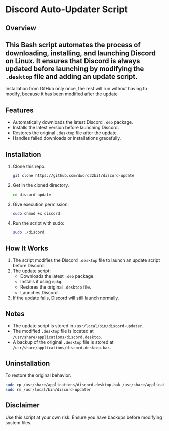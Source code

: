# Discord Auto-Updater Script

## Overview
This Bash script automates the process of downloading, installing, and launching Discord on Linux. It ensures that Discord is always updated before launching by modifying the `.desktop` file and adding an update script.
-----
Installation from GitHub only once, the rest will run without having to modify, because it has been modified after the update

## Features
- Automatically downloads the latest Discord `.deb` package.
- Installs the latest version before launching Discord.
- Restores the original `.desktop` file after the update.
- Handles failed downloads or installations gracefully.

## Installation
1. Clone this repo.
   ```bash
   git clone https://github.com/dword32bit/discord-update
   ```
3. Get in the cloned directory.
   ```bash
   cd discord-update
   ```
5. Give execution permission:
   ```bash
   sudo chmod +x discord
   ```
6. Run the script with sudo:
   ```bash
   sudo ./discord
   ```

## How It Works
1. The script modifies the Discord `.desktop` file to launch an update script before Discord.
2. The update script:
   - Downloads the latest `.deb` package.
   - Installs it using `dpkg`.
   - Restores the original `.desktop` file.
   - Launches Discord.
3. If the update fails, Discord will still launch normally.

## Notes
- The update script is stored in `/usr/local/bin/discord-updater`.
- The modified `.desktop` file is located at `/usr/share/applications/discord.desktop`.
- A backup of the original `.desktop` file is stored at `/usr/share/applications/discord.desktop.bak`.

## Uninstallation
To restore the original behavior:
```bash
sudo cp /usr/share/applications/discord.desktop.bak /usr/share/applications/discord.desktop
sudo rm /usr/local/bin/discord-updater
```

## Disclaimer
Use this script at your own risk. Ensure you have backups before modifying system files.

